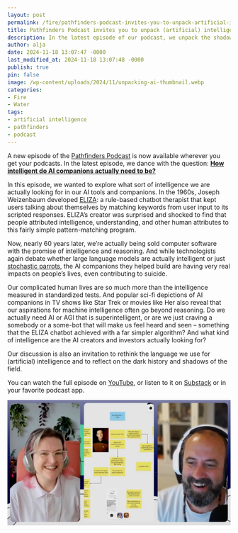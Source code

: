 ```yaml
---
layout: post
permalink: /fire/pathfinders-podcast-invites-you-to-unpack-artificial-intelligence/
title: Pathfinders Podcast invites you to unpack (artificial) intelligence
description: In the latest episode of our podcast, we unpack the shadows of (artificial) intelligence by exploring its history, pop culture references, and different contexts.
author: alja
date: 2024-11-18 13:07:47 -0000
last_modified_at: 2024-11-18 13:07:48 -0000
publish: true
pin: false
image: /wp-content/uploads/2024/11/unpacking-ai-thumbnail.webp
categories:
- Fire
- Water
tags:
- artificial intelligence
- pathfinders
- podcast
---
```

A new episode of the [Pathfinders Podcast](https://tethix.co/pathfinders/#podcast) is now available wherever you get your podcasts. In the latest episode, we dance with the question: [**How intelligent do AI companions actually need to be?**](https://tethix.substack.com/p/how-intelligent-do-ai-companions)

In this episode, we wanted to explore what sort of intelligence we are actually looking for in our AI tools and companions. In the 1960s, Joseph Weizenbaum developed [ELIZA](https://en.wikipedia.org/wiki/ELIZA): a rule-based chatbot therapist that kept users talking about themselves by matching keywords from user input to its scripted responses. ELIZA’s creator was surprised and shocked to find that people attributed intelligence, understanding, and other human attributes to this fairly simple pattern-matching program.

Now, nearly 60 years later, we’re actually being sold computer software with the promise of intelligence and reasoning. And while technologists again debate whether large language models are actually intelligent or just [stochastic parrots](https://dl.acm.org/doi/10.1145/3442188.3445922), the AI companions they helped build are having very real impacts on people’s lives, even contributing to suicide.

Our complicated human lives are so much more than the intelligence measured in standardized tests. And popular sci-fi depictions of AI companions in TV shows like Star Trek or movies like Her also reveal that our aspirations for machine intelligence often go beyond reasoning. Do we actually need AI or AGI that is superintelligent, or are we just craving a somebody or a some-bot that will make us feel heard and seen – something that the ELIZA chatbot achieved with a far simpler algorithm? And what kind of intelligence are the AI creators and investors actually looking for?

Our discussion is also an invitation to rethink the language we use for (artificial) intelligence and to reflect on the dark history and shadows of the field.

You can watch the full episode on [YouTube](https://youtu.be/JQmj0jNAg6Y), or listen to it on [Substack](https://tethix.substack.com/p/how-intelligent-do-ai-companions) or in your favorite podcast app.

[![](/wp-content/uploads/2024/11/unpacking-ai-thumbnail.webp)](https://tethix.substack.com/p/how-intelligent-do-ai-companions)

